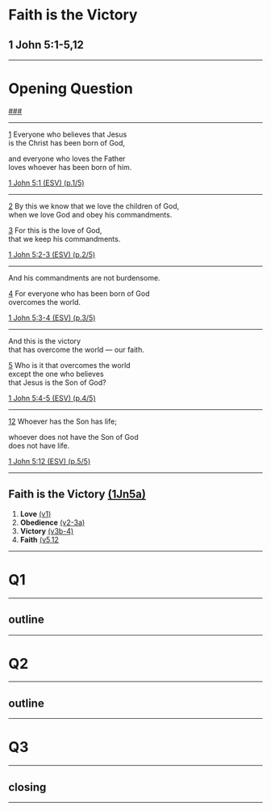 <!-- .slide: <%= bg("unsplash-Jztmx9yqjBw-stars.jpg") %> data-state="title" -->
# Faith is the Victory
## 1 John 5:1-5,12

---
<!-- .slide: data-background="white" -->
# Opening **Question**

[###](#/outline "secret")

---
[1](# "ref")
Everyone who believes that Jesus <br>
is the Christ has been born of God,

and everyone who loves the Father <br>
loves whoever has been born of him.

[1 John 5:1 (ESV) (p.1/5)](# "ref")

---
[2](# "ref")
By this we know that we love the children of God,<br>
when we love God and obey his commandments.

[3](# "ref")
For this is the love of God,<br>
that we keep his commandments.

[1 John 5:2-3 (ESV) (p.2/5)](# "ref")

---
And his commandments are not burdensome.

[4](# "ref")
For everyone who has been born of God<br>
overcomes the world.

[1 John 5:3-4 (ESV) (p.3/5)](# "ref")

---
And this is the victory <br>
that has overcome the world — our faith.

[5](# "ref")
Who is it that overcomes the world <br>
except the one who believes <br>
that Jesus is the Son of God?

[1 John 5:4-5 (ESV) (p.4/5)](# "ref")

---
[12](# "ref")
Whoever has the Son has life;

whoever does not have the Son of God <br>
does not have life.

[1 John 5:12 (ESV) (p.5/5)](# "ref")

---
<!-- .slide: <%= bg("unsplash-Jztmx9yqjBw-stars.jpg") %> id="outline" -->
## Faith is the Victory [(1Jn5a)](# "ref")
1. **Love** [(v1)](# "ref")
2. **Obedience** [(v2-3a)](# "ref")
3. **Victory** [(v3b-4)](# "ref")
4. **Faith** [(v5,12](# "ref")

---
<!-- .slide: data-background="white" -->
# Q1

---
## outline

---
<!-- .slide: data-background="white" -->
# Q2

---
## outline

---
<!-- .slide: data-background="white" -->
# Q3

---
<!-- .slide: <%= bg("unsplash-Jztmx9yqjBw-stars.jpg") %> -->
## closing

---
<!-- .slide: <%= bg("unsplash-Jztmx9yqjBw-stars.jpg") %> class="empty" -->

